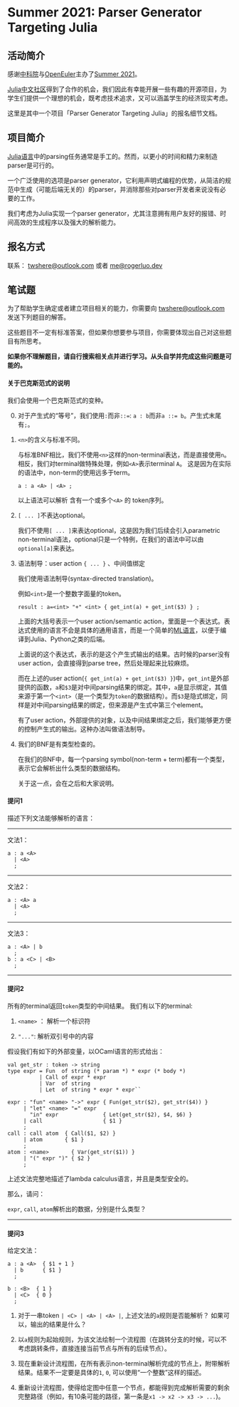 # Summer 2021: Parser Generator Targeting Julia

## 活动简介

感谢[中科院](http://www.is.cas.cn/)与[OpenEuler](https://openeuler.org/zh/)主办了[Summer 2021](https://summer.iscas.ac.cn/)。

[Julia中文社区](https://discourse.juliacn.com/)得到了合作的机会，我们因此有幸能开展一些有趣的开源项目，为学生们提供一个理想的机会，既考虑技术追求，又可以涵盖学生的经济现实考虑。

这里是其中一个项目「Parser Generator Targeting Julia」的报名细节文档。

## 项目简介

[Julia语言](https://julialang.org/)中的parsing任务通常是手工的。然而，以更小的时间和精力来制造parser是可行的。

一个广泛使用的选项是parser generator，它利用声明式编程的优势，从简洁的规范中生成（可能后端无关的）的parser，并消除那些对parser开发者来说没有必要的工作。

我们考虑为Julia实现一个parser generator，尤其注意拥有用户友好的报错、时间高效的生成程序以及强大的解析能力。

## 报名方式

联系：
twshere@outlook.com 或者 me@rogerluo.dev


## 笔试题

为了帮助学生确定或者建立项目相关的能力，你需要向 twshere@outlook.com 发送下列题目的解答。

这些题目不一定有标准答案，但如果你想要参与项目，你需要体现出自己对这些题目有所思考。

**如果你不理解题目，请自行搜索相关点并进行学习。从头自学并完成这些问题是可能的。**

#### 关于巴克斯范式的说明

我们会使用一个巴克斯范式的变种。

0. 对于产生式的“等号”，我们使用`:`而非`::=`: `a : b`而非`a ::= b`。产生式末尾有`;`。
1. `<n>`的含义与标准不同。

    与标准BNF相比，我们不使用`<n>`这样的non-terminal表达，而是直接使用`n`。
    相反，我们对terminal做特殊处理，例如`<A>`表示terminal `A`。
    这是因为在实际的语法中，non-term的使用远多于term。

    ```bnf
    a : a <A> | <A> ;
    ```

    以上语法可以解析 含有一个或多个`<A>` 的 token序列。

2. `[ ... ]`不表达optional。

    我们不使用`[ ... ]`来表达optional，这是因为我们后续会引入parametric non-terminal语法，optional只是一个特例，在我们的语法中可以由`optional[a]`来表达。

3. 语法制导：user action `{ ... }` 、中间值绑定

    我们使用语法制导(syntax-directed translation)。

    例如`<int>`是一个整数字面量的token。

    ```bnf
    result : a=<int> "+" <int> { get_int(a) + get_int($3) } ;
    ```

    上面的大括号表示一个user action/semantic action，里面是一个表达式。表达式使用的语言不会是具体的通用语言，而是一个简单的[ML语言](https://zh.wikipedia.org/zh-hans/ML%E8%AF%AD%E8%A8%80)，以便于编译到Julia、Python之类的后端。

    上面说的这个表达式，表示的是这个产生式输出的结果。古时候的parser没有user action，会直接得到parse tree，然后处理起来比较麻烦。

    而在上述的user action(`{ get_int(a) + get_int($3) }`)中，`get_int`是外部提供的函数，`a`和`$3`是对中间parsing结果的绑定。其中，`a`是显示绑定，其值来源于第一个`<int>`（是一个类型为`token`的数据结构）。而`$3`是隐式绑定，同样是对中间parsing结果的绑定，但来源是产生式中第三个element。

    有了user action，外部提供的对象，以及中间结果绑定之后，我们能够更方便的控制产生式的输出。这种办法叫做语法制导。

4. 我们的BNF是有类型检查的。

    在我们的BNF中，每一个parsing symbol(non-term + term)都有一个类型，表示它会解析出什么类型的数据结构。

    关于这一点，会在之后和大家说明。

#### 提问1

描述下列文法能够解析的语言：

---

文法1：

```bnf
a : a <A> 
  | <A>
  ;
```

---

文法2：

```bnf
a : <A> a
  | <A>
  ;
```

--- 

文法3：

```bnf
a : <A> | b
  ;
b : a <C> | <B>
  ;
```

---

#### 提问2

所有的terminal返回`token`类型的中间结果。
我们有以下的terminal:

1. `<name>` ： 解析一个标识符

2. `"..."`: 解析双引号中的内容

假设我们有如下的外部变量，以OCaml语言的形式给出：

```F#
val get_str : token -> string
type expr = Fun  of string (* param *) * expr (* body *)
          | Call of expr * expr
          | Var  of string
          | Let  of string * expr * expr``
```

```bnf
expr : "fun" <name> "->" expr { Fun(get_str($2), get_str($4)) }
     | "let" <name> "=" expr 
       "in" expr              { Let(get_str($2), $4, $6) }
     | call                   { $1 }
     ;
call : call atom  { Call($1, $2) }
     | atom       { $1 }
     ;
atom : <name>       { Var(get_str($1)) }
     | "(" expr ")" { $2 }
     ;
```

上述文法完整地描述了lambda calculus语言，并且是类型安全的。

那么，请问：

`expr`, `call`, `atom`解析出的数据，分别是什么类型？

---

#### 提问3


给定文法：

```bnf
a : a <A>  { $1 + 1 }
  | b      { $1 }
  ;

b : <B>  { 1 }
  | <C>  { 0 }
  ;
```

1. 对于一串token `| <C> | <A> | <A> |`, 上述文法的`a`规则是否能解析？ 如果可以，输出的结果是什么？

2. 以`a`规则为起始规则，为该文法绘制一个流程图（在跳转分支的时候，可以不考虑跳转条件，直接连接当前节点与所有的后续节点）。

3. 现在重新设计流程图，在所有表示non-terminal解析完成的节点上，附带解析结果。结果不一定要是具体的`1`, `0`, 可以使用“一个整数”这样的描述。

4. 重新设计流程图，使得给定图中任意一个节点，都能得到完成解析需要的剩余完整路径（例如，有10条可能的路径，第一条是`x1 -> x2 -> x3 -> ...`)。